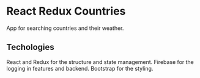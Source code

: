 # React Redux Countries

App for searching countries and their weather.

## Techologies

React and Redux for the structure and state management. Firebase for the logging in features and backend. Bootstrap for the styling.